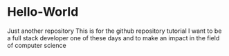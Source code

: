 # Hello-World
Just another repository
This is for the github repository tutorial
I want to be a full stack developer one of these days
and to make an impact in the field of computer science 
